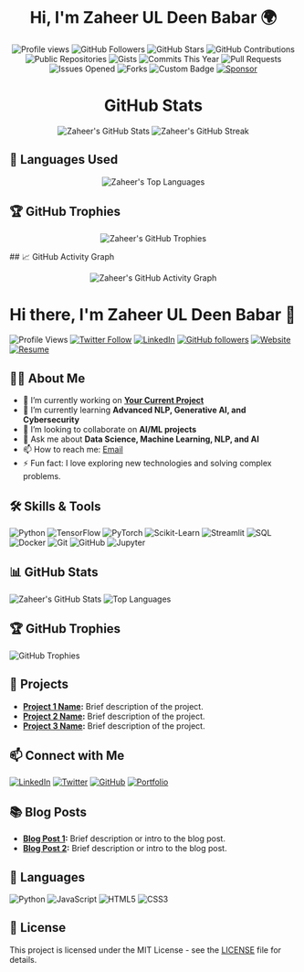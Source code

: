 <h1 align="center">Hi, I'm Zaheer UL Deen Babar 🌍</h1>

<p align="center">
  <img src="https://komarev.com/ghpvc/?username=ZaheerUDin957&color=blueviolet&style=flat-square" alt="Profile views" />
  <img src="https://img.shields.io/github/followers/ZaheerUDin957?label=Followers&style=flat-square&color=green" alt="GitHub Followers" />
  <img src="https://img.shields.io/github/stars/ZaheerUDin957?label=Stars&style=flat-square&color=yellow" alt="GitHub Stars" />
  <img src="https://custom-icon-badges.herokuapp.com/badge/Contributions-ZaheerUDin957-green?logo=github" alt="GitHub Contributions" />
  <img src="https://img.shields.io/badge/Public%20Repos-ZaheerUDin957-blue?logo=github" alt="Public Repositories" />
  <img src="https://img.shields.io/badge/Gists-ZaheerUDin957-orange?logo=github" alt="Gists" />
  <img src="https://img.shields.io/badge/Commits%20This%20Year-ZaheerUDin957-green?logo=github" alt="Commits This Year" />
  <img src="https://img.shields.io/badge/Pull%20Requests-ZaheerUDin957-red?logo=github" alt="Pull Requests" />
  <img src="https://img.shields.io/badge/Issues%20Opened-ZaheerUDin957-yellow?logo=github" alt="Issues Opened" />
  <img src="https://img.shields.io/badge/Forks-ZaheerUDin957-lightgrey?logo=github" alt="Forks" />
  <img src="https://img.shields.io/badge/Custom-Badge-red" alt="Custom Badge" />
  <a href="https://github.com/sponsors/ZaheerUDin957">
    <img src="https://img.shields.io/badge/Sponsor-ZaheerUDin957-brightgreen?logo=github-sponsors" alt="Sponsor" />
  </a>
</p>


<h1 align="center">GitHub Stats</h1>
<p align="center">
  <img src="https://github-readme-stats.vercel.app/api?username=ZaheerUDin957&show_icons=true&theme=radical" alt="Zaheer's GitHub Stats" />
  <img src="https://github-readme-streak-stats.herokuapp.com/?user=ZaheerUDin957&theme=radical" alt="Zaheer's GitHub Streak" />
</p>

## 🚀 Languages Used
<p align="center">
  <img src="https://github-readme-stats.vercel.app/api/top-langs/?username=ZaheerUDin957&layout=compact&theme=radical" alt="Zaheer's Top Languages" />
</p>

## 🏆 GitHub Trophies
<p align="center">
  <img src="https://github-profile-trophy.vercel.app/?username=ZaheerUDin957&theme=radical" alt="Zaheer's GitHub Trophies" />
</p>
## 📈 GitHub Activity Graph
<p align="center">
  <img src="https://github-readme-activity-graph.vercel.app/graph?username=ZaheerUDin957&bg_color=1a1b27&color=ffffff&line=ff7f50&point=ffffff&area=true&hide_border=true" alt="Zaheer's GitHub Activity Graph" />
</p>

















# Hi there, I'm Zaheer UL Deen Babar 👋

![Profile Views](https://komarev.com/ghpvc/?username=Zaheer-10&color=blue)
[![Twitter Follow](https://img.shields.io/twitter/follow/twitter_handle?style=social)](https://twitter.com/twitter_handle)
[![LinkedIn](https://img.shields.io/badge/LinkedIn-Connect-blue?style=flat&logo=linkedin)](https://www.linkedin.com/in/zaheer-10/)
[![GitHub followers](https://img.shields.io/github/followers/Zaheer-10?style=social)](https://github.com/Zaheer-10)
[![Website](https://img.shields.io/badge/Website-Visit-blue)](https://yourwebsite.com)
[![Resume](https://img.shields.io/badge/Resume-Download-blue)](https://yourwebsite.com/resume.pdf)

## 👨‍💻 About Me

- 🔭 I’m currently working on **[Your Current Project](https://github.com/Zaheer-10/YourCurrentProject)**
- 🌱 I’m currently learning **Advanced NLP, Generative AI, and Cybersecurity**
- 👯 I’m looking to collaborate on **AI/ML projects**
- 💬 Ask me about **Data Science, Machine Learning, NLP, and AI**
- 📫 How to reach me: [Email](mailto:zaheer@example.com)
- ⚡ Fun fact: I love exploring new technologies and solving complex problems.

## 🛠️ Skills & Tools

![Python](https://img.shields.io/badge/Python-3776AB?style=flat&logo=python&logoColor=white)
![TensorFlow](https://img.shields.io/badge/TensorFlow-FF6F00?style=flat&logo=tensorflow&logoColor=white)
![PyTorch](https://img.shields.io/badge/PyTorch-EE4C2C?style=flat&logo=pytorch&logoColor=white)
![Scikit-Learn](https://img.shields.io/badge/Scikit--Learn-F7931E?style=flat&logo=scikit-learn&logoColor=white)
![Streamlit](https://img.shields.io/badge/Streamlit-FF4B4B?style=flat&logo=streamlit&logoColor=white)
![SQL](https://img.shields.io/badge/SQL-4479A1?style=flat&logo=sql&logoColor=white)
![Docker](https://img.shields.io/badge/Docker-2496ED?style=flat&logo=docker&logoColor=white)
![Git](https://img.shields.io/badge/Git-F05032?style=flat&logo=git&logoColor=white)
![GitHub](https://img.shields.io/badge/GitHub-181717?style=flat&logo=github&logoColor=white)
![Jupyter](https://img.shields.io/badge/Jupyter-F37626?style=flat&logo=jupyter&logoColor=white)

## 📊 GitHub Stats

![Zaheer's GitHub Stats](https://github-readme-stats.vercel.app/api?username=Zaheer-10&show_icons=true&theme=radical)
![Top Languages](https://github-readme-stats.vercel.app/api/top-langs/?username=Zaheer-10&layout=compact&theme=radical)

## 🏆 GitHub Trophies

![GitHub Trophies](https://github-profile-trophy.vercel.app/?username=Zaheer-10&theme=onedark&no-frame=true&margin-w=15)

## 🚀 Projects

- **[Project 1 Name](https://github.com/Zaheer-10/Project1):** Brief description of the project.
- **[Project 2 Name](https://github.com/Zaheer-10/Project2):** Brief description of the project.
- **[Project 3 Name](https://github.com/Zaheer-10/Project3):** Brief description of the project.

## 📫 Connect with Me

[![LinkedIn](https://img.shields.io/badge/LinkedIn-Connect-blue?style=flat&logo=linkedin)](https://www.linkedin.com/in/zaheer-10/)
[![Twitter](https://img.shields.io/twitter/follow/twitter_handle?style=social)](https://twitter.com/twitter_handle)
[![GitHub](https://img.shields.io/github/followers/Zaheer-10?style=social)](https://github.com/Zaheer-10)
[![Portfolio](https://img.shields.io/badge/Portfolio-Visit-blue)](https://yourwebsite.com)

## 📚 Blog Posts

- **[Blog Post 1](https://yourwebsite.com/blog-post-1):** Brief description or intro to the blog post.
- **[Blog Post 2](https://yourwebsite.com/blog-post-2):** Brief description or intro to the blog post.

## 💬 Languages

![Python](https://img.shields.io/badge/Python-3776AB?style=flat&logo=python&logoColor=white)
![JavaScript](https://img.shields.io/badge/JavaScript-F7DF1E?style=flat&logo=javascript&logoColor=black)
![HTML5](https://img.shields.io/badge/HTML5-E34F26?style=flat&logo=html5&logoColor=white)
![CSS3](https://img.shields.io/badge/CSS3-1572B6?style=flat&logo=css3&logoColor=white)

## 📄 License

This project is licensed under the MIT License - see the [LICENSE](LICENSE) file for details.
